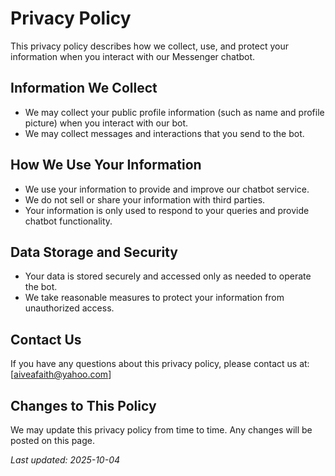 
# Privacy Policy

This privacy policy describes how we collect, use, and protect your information when you interact with our Messenger chatbot.

## Information We Collect
- We may collect your public profile information (such as name and profile picture) when you interact with our bot.
- We may collect messages and interactions that you send to the bot.

## How We Use Your Information
- We use your information to provide and improve our chatbot service.
- We do not sell or share your information with third parties.
- Your information is only used to respond to your queries and provide chatbot functionality.

## Data Storage and Security
- Your data is stored securely and accessed only as needed to operate the bot.
- We take reasonable measures to protect your information from unauthorized access.

## Contact Us
If you have any questions about this privacy policy, please contact us at: [aiveafaith@yahoo.com]

## Changes to This Policy
We may update this privacy policy from time to time. Any changes will be posted on this page.

_Last updated: 2025-10-04_
